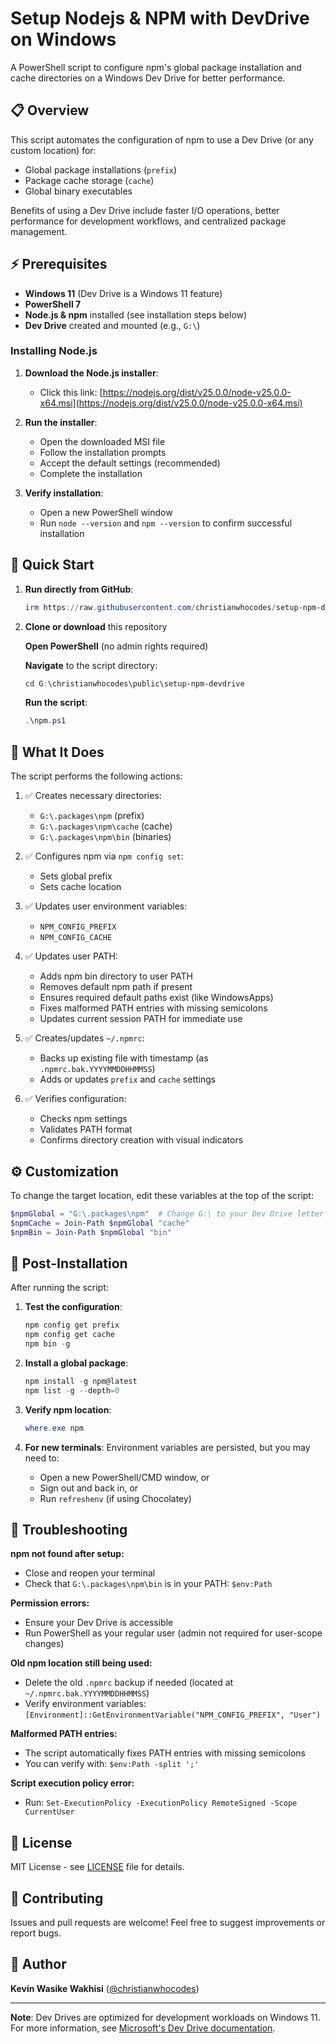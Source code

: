 # Setup Nodejs & NPM with DevDrive on Windows

A PowerShell script to configure npm's global package installation and cache directories on a Windows Dev Drive for better performance.

## 📋 Overview

This script automates the configuration of npm to use a Dev Drive (or any custom location) for:
- Global package installations (`prefix`)
- Package cache storage (`cache`)
- Global binary executables

Benefits of using a Dev Drive include faster I/O operations, better performance for development workflows, and centralized package management.

## ⚡ Prerequisites

- **Windows 11** (Dev Drive is a Windows 11 feature)
- **PowerShell 7**
- **Node.js & npm** installed (see installation steps below)
- **Dev Drive** created and mounted (e.g., `G:\`)

### Installing Node.js

1. **Download the Node.js installer**:
   - Click this link: [https://nodejs.org/dist/v25.0.0/node-v25.0.0-x64.msi](https://nodejs.org/dist/v25.0.0/node-v25.0.0-x64.msi)

2. **Run the installer**:
   - Open the downloaded MSI file
   - Follow the installation prompts
   - Accept the default settings (recommended)
   - Complete the installation

3. **Verify installation**:
   - Open a new PowerShell window
   - Run `node --version` and `npm --version` to confirm successful installation

## 🚀 Quick Start

1. **Run directly from GitHub**:

   ```powershell
   irm https://raw.githubusercontent.com/christianwhocodes/setup-npm-devdrive/main/npm.ps1 | iex
   ```

2. **Clone or download** this repository 

   **Open PowerShell** (no admin rights required)
   
   **Navigate** to the script directory:
   
   ```powershell
   cd G:\christianwhocodes\public\setup-npm-devdrive
   ```
   **Run the script**:
   
   ```powershell
   .\npm.ps1
   ```

## 🔧 What It Does

The script performs the following actions:

1. ✅ Creates necessary directories:
   - `G:\.packages\npm` (prefix)
   - `G:\.packages\npm\cache` (cache)
   - `G:\.packages\npm\bin` (binaries)

2. ✅ Configures npm via `npm config set`:
   - Sets global prefix
   - Sets cache location

3. ✅ Updates user environment variables:
   - `NPM_CONFIG_PREFIX`
   - `NPM_CONFIG_CACHE`

4. ✅ Updates user PATH:
   - Adds npm bin directory to user PATH
   - Removes default npm path if present
   - Ensures required default paths exist (like WindowsApps)
   - Fixes malformed PATH entries with missing semicolons
   - Updates current session PATH for immediate use

5. ✅ Creates/updates `~/.npmrc`:
   - Backs up existing file with timestamp (as `.npmrc.bak.YYYYMMDDHHMMSS`)
   - Adds or updates `prefix` and `cache` settings

6. ✅ Verifies configuration:
   - Checks npm settings
   - Validates PATH format
   - Confirms directory creation with visual indicators

## ⚙️ Customization

To change the target location, edit these variables at the top of the script:

```powershell
$npmGlobal = "G:\.packages\npm"  # Change G:\ to your Dev Drive letter
$npmCache = Join-Path $npmGlobal "cache"
$npmBin = Join-Path $npmGlobal "bin"
```

## 📝 Post-Installation

After running the script:

1. **Test the configuration**:
   ```powershell
   npm config get prefix
   npm config get cache
   npm bin -g
   ```

2. **Install a global package**:
   ```powershell
   npm install -g npm@latest
   npm list -g --depth=0
   ```

3. **Verify npm location**:
   ```powershell
   where.exe npm
   ```

4. **For new terminals**: Environment variables are persisted, but you may need to:
   - Open a new PowerShell/CMD window, or
   - Sign out and back in, or
   - Run `refreshenv` (if using Chocolatey)

## 🐛 Troubleshooting

**npm not found after setup:**
- Close and reopen your terminal
- Check that `G:\.packages\npm\bin` is in your PATH: `$env:Path`

**Permission errors:**
- Ensure your Dev Drive is accessible
- Run PowerShell as your regular user (admin not required for user-scope changes)

**Old npm location still being used:**
- Delete the old `.npmrc` backup if needed (located at `~/.npmrc.bak.YYYYMMDDHHMMSS`)
- Verify environment variables: `[Environment]::GetEnvironmentVariable("NPM_CONFIG_PREFIX", "User")`

**Malformed PATH entries:**
- The script automatically fixes PATH entries with missing semicolons
- You can verify with: `$env:Path -split ';'`

**Script execution policy error:**
- Run: `Set-ExecutionPolicy -ExecutionPolicy RemoteSigned -Scope CurrentUser`

## 📄 License

MIT License - see [LICENSE](LICENSE) file for details.

## 🤝 Contributing

Issues and pull requests are welcome! Feel free to suggest improvements or report bugs.

## 👤 Author

**Kevin Wasike Wakhisi** ([@christianwhocodes](https://github.com/christianwhocodes))

---

**Note**: Dev Drives are optimized for development workloads on Windows 11. For more information, see [Microsoft's Dev Drive documentation](https://learn.microsoft.com/windows/dev-drive/).


